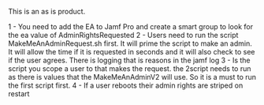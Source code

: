 This is an as is product. 

1 - You need to add the EA to Jamf Pro and create a smart group to look for the ea value of AdminRightsRequested
2 - Users need to run the script MakeMeAnAdminRequest.sh first. It will prime the script to make an admin. It will allow the time if it is requested in seconds and it will also check to see if the user agrees. There is logging that is reasons in the jamf log
3 - Is the script you scope a user to that makes the request. the 2script needs to run as there is values that the MakeMeAnAdminV2 will use. So it is a must to run the first script first. 
4 - If a user reboots their admin rights are striped on restart 
